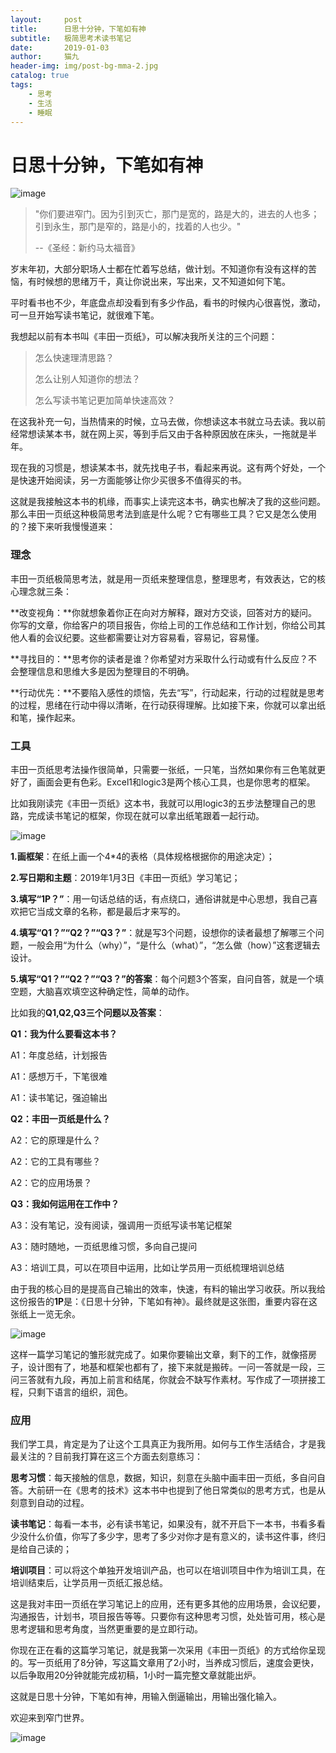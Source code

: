 ```yaml
---
layout:     post
title:      日思十分钟，下笔如有神
subtitle:   极简思考术读书笔记
date:       2019-01-03
author:     猫九
header-img: img/post-bg-mma-2.jpg
catalog: true
tags:
	- 思考
	- 生活
	- 睡眠
---
```



# 日思十分钟，下笔如有神

![image][image-1]

> "你们要进窄门。因为引到灭亡，那门是宽的，路是大的，进去的人也多；引到永生，那门是窄的，路是小的，找着的人也少。"
> 
> --《圣经：新约马太福音》


岁末年初，大部分职场人士都在忙着写总结，做计划。不知道你有没有这样的苦恼，有时候想的思绪万千，真让你说出来，写出来，又不知道如何下笔。

平时看书也不少，年底盘点却没看到有多少作品，看书的时候内心很喜悦，激动，可一旦开始写读书笔记，就很难下笔。

我想起以前有本书叫《丰田一页纸》，可以解决我所关注的三个问题：

> 怎么快速理清思路？
> 
> 怎么让别人知道你的想法？
> 
> 怎么写读书笔记更加简单快速高效？

在这我补充一句，当热情来的时候，立马去做，你想读这本书就立马去读。我以前经常想读某本书，就在网上买，等到手后又由于各种原因放在床头，一拖就是半年。

现在我的习惯是，想读某本书，就先找电子书，看起来再说。这有两个好处，一个是快速开始阅读，另一方面能够让你少买很多不值得买的书。

这就是我接触这本书的机缘，而事实上读完这本书，确实也解决了我的这些问题。那么丰田一页纸这种极简思考法到底是什么呢？它有哪些工具？它又是怎么使用的？接下来听我慢慢道来：

### 理念

丰田一页纸极简思考法，就是用一页纸来整理信息，整理思考，有效表达，它的核心理念就三条：

**改变视角：**你就想象着你正在向对方解释，跟对方交谈，回答对方的疑问。你写的文章，你给客户的项目报告，你给上司的工作总结和工作计划，你给公司其他人看的会议纪要。这些都需要让对方容易看，容易记，容易懂。

**寻找目的：**思考你的读者是谁？你希望对方采取什么行动或有什么反应？不会整理信息和思维大多是因为整理目的不明确。

**行动优先：**不要陷入感性的烦恼，先去“写”，行动起来，行动的过程就是思考的过程，思绪在行动中得以清晰，在行动获得理解。比如接下来，你就可以拿出纸和笔，操作起来。

### 工具

丰田一页纸思考法操作很简单，只需要一张纸，一只笔，当然如果你有三色笔就更好了，画面会更有色彩。Excel1和logic3是两个核心工具，也是你思考的框架。

比如我刚读完《丰田一页纸》这本书，我就可以用logic3的五步法整理自己的思路，完成读书笔记的框架，你现在就可以拿出纸笔跟着一起行动。

![image][image-2]

**1.画框架**：在纸上画一个4\*4的表格（具体规格根据你的用途决定）；

**2.写日期和主题**：2019年1月3日《丰田一页纸》学习笔记；

**3.填写“1P？”**：用一句话总结的话，有点绕口，通俗讲就是中心思想，我自己喜欢把它当成文章的名称，都是最后才来写的。

**4.填写“Q1？”“Q2？”“Q3？”**：就是写3个问题，设想你的读者最想了解哪三个问题，一般会用“为什么（why）”，“是什么（what）”，“怎么做（how）”这套逻辑去设计。

**5.填写“Q1？”“Q2？”“Q3？”的答案**：每个问题3个答案，自问自答，就是一个填空题，大脑喜欢填空这种确定性，简单的动作。

比如我的**Q1,Q2,Q3三个问题以及答案**：

**Q1：我为什么要看这本书？**

A1：年度总结，计划报告

A1：感想万千，下笔很难

A1：读书笔记，强迫输出

**Q2：丰田一页纸是什么？**

A2：它的原理是什么？

A2：它的工具有哪些？

A2：它的应用场景？

**Q3：我如何运用在工作中？**

A3：没有笔记，没有阅读，强调用一页纸写读书笔记框架

A3：随时随地，一页纸思维习惯，多向自己提问

A3：培训工具，可以在项目中运用，比如让学员用一页纸梳理培训总结

由于我的核心目的是提高自己输出的效率，快速，有料的输出学习收获。所以我给这份报告的**1P**是：《日思十分钟，下笔如有神》。最终就是这张图，重要内容在这张纸上一览无余。

![image][image-3]

这样一篇学习笔记的雏形就完成了。如果你要输出文章，剩下的工作，就像搭房子，设计图有了，地基和框架也都有了，接下来就是搬砖。一问一答就是一段，三问三答就有九段，再加上前言和结尾，你就会不缺写作素材。写作成了一项拼接工程，只剩下语言的组织，润色。

### 应用

我们学工具，肯定是为了让这个工具真正为我所用。如何与工作生活结合，才是我最关注的？目前我打算在这三个方面去刻意练习：

**思考习惯**：每天接触的信息，数据，知识，刻意在头脑中画丰田一页纸，多自问自答。大前研一在《思考的技术》这本书中也提到了他日常类似的思考方式，也是从刻意到自动的过程。

**读书笔记**：每看一本书，必有读书笔记，如果没有，就不开启下一本书，书看多看少没什么价值，你写了多少字，思考了多少对你才是有意义的，读书这件事，终归是给自己读的；

**培训项目**：可以将这个单独开发培训产品，也可以在培训项目中作为培训工具，在培训结束后，让学员用一页纸汇报总结。

这是我对丰田一页纸在学习笔记上的应用，还有更多其他的应用场景，会议纪要，沟通报告，计划书，项目报告等等。只要你有这种思考习惯，处处皆可用，核心是思考逻辑和思考角度，当然更重要的是立即行动。

你现在正在看的这篇学习笔记，就是我第一次采用《丰田一页纸》的方式给你呈现的。写一页纸用了8分钟，写这篇文章用了2小时，当养成习惯后，速度会更快，以后争取用20分钟就能完成初稿，1小时一篇完整文章就能出炉。

这就是日思十分钟，下笔如有神，用输入倒逼输出，用输出强化输入。

欢迎来到窄门世界。

![image][image-4]

[image-1]:	http://ww1.sinaimg.cn/large/0071ouepgy1fytq3g8vi7j30zk0k0gn6.jpg
[image-2]:	http://ww1.sinaimg.cn/large/0071ouepgy1fytaul1lpdj30hk0dx0ts.jpg
[image-3]:	http://ww1.sinaimg.cn/large/0071ouepgy1fytaaua1n8j30h70dnabg.jpg
[image-4]:	http://ww1.sinaimg.cn/mw690/0071ouepgy1fytopwvvb9j30k00zk4cj.jpg